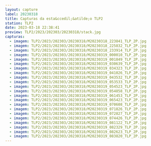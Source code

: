```yaml
---
layout: capture
label: 20230318
title: Capturas da esta&ccedil;&atilde;o TLP2
station: TLP2
date: 2023-03-18 22:38:41
preview: TLP2/2023/202303/20230318/stack.jpg
capturas:
  - imagem: TLP2/2023/202303/20230318/M20230318_223841_TLP_2P.jpg
  - imagem: TLP2/2023/202303/20230318/M20230318_225832_TLP_2P.jpg
  - imagem: TLP2/2023/202303/20230318/M20230318_233914_TLP_2P.jpg
  - imagem: TLP2/2023/202303/20230318/M20230319_000010_TLP_2P.jpg
  - imagem: TLP2/2023/202303/20230318/M20230319_001849_TLP_2P.jpg
  - imagem: TLP2/2023/202303/20230318/M20230319_030639_TLP_2P.jpg
  - imagem: TLP2/2023/202303/20230318/M20230319_034323_TLP_2P.jpg
  - imagem: TLP2/2023/202303/20230318/M20230319_041026_TLP_2P.jpg
  - imagem: TLP2/2023/202303/20230318/M20230319_043532_TLP_2P.jpg
  - imagem: TLP2/2023/202303/20230318/M20230319_053533_TLP_2P.jpg
  - imagem: TLP2/2023/202303/20230318/M20230319_054523_TLP_2P.jpg
  - imagem: TLP2/2023/202303/20230318/M20230319_054858_TLP_2P.jpg
  - imagem: TLP2/2023/202303/20230318/M20230319_061453_TLP_2P.jpg
  - imagem: TLP2/2023/202303/20230318/M20230319_065423_TLP_2P.jpg
  - imagem: TLP2/2023/202303/20230318/M20230319_070608_TLP_2P.jpg
  - imagem: TLP2/2023/202303/20230318/M20230319_071826_TLP_2P.jpg
  - imagem: TLP2/2023/202303/20230318/M20230319_072827_TLP_2P.jpg
  - imagem: TLP2/2023/202303/20230318/M20230319_074426_TLP_2P.jpg
  - imagem: TLP2/2023/202303/20230318/M20230319_081122_TLP_2P.jpg
  - imagem: TLP2/2023/202303/20230318/M20230319_082329_TLP_2P.jpg
  - imagem: TLP2/2023/202303/20230318/M20230319_082623_TLP_2P.jpg
  - imagem: TLP2/2023/202303/20230318/M20230319_083820_TLP_2P.jpg
---
```

